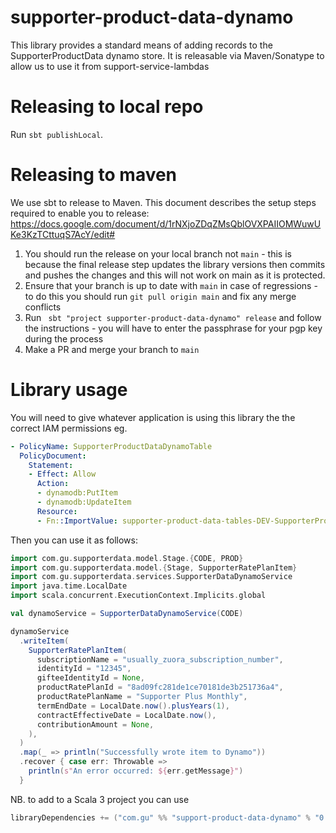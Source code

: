 # supporter-product-data-dynamo
This library provides a standard means of adding records to the SupporterProductData dynamo store.
It is releasable via Maven/Sonatype to allow us to use it from support-service-lambdas

Releasing to local repo
==================

Run `sbt publishLocal`.


Releasing to maven
==================

We use sbt to release to Maven. This document describes the setup steps required to enable you to release:
https://docs.google.com/document/d/1rNXjoZDqZMsQblOVXPAIIOMWuwUKe3KzTCttuqS7AcY/edit#

1. You should run the release on your local branch not `main` - this is because the final release step updates the library versions then commits and pushes the changes and this will not work on main as it is protected.
2. Ensure that your branch is up to date with `main` in case of regressions - to do this you should run `git pull origin main` and fix any merge conflicts
3. Run ` sbt "project supporter-product-data-dynamo" release` and follow the instructions - you will have to enter the passphrase for your pgp key during the process
4. Make a PR and merge your branch to `main`

Library usage
=================
You will need to give whatever application is using this library the the correct IAM permissions eg.
```yaml
- PolicyName: SupporterProductDataDynamoTable
  PolicyDocument:
    Statement:
    - Effect: Allow
      Action:
      - dynamodb:PutItem
      - dynamodb:UpdateItem
      Resource:
      - Fn::ImportValue: supporter-product-data-tables-DEV-SupporterProductDataTable
```
Then you can use it as follows:

```scala
import com.gu.supporterdata.model.Stage.{CODE, PROD}
import com.gu.supporterdata.model.{Stage, SupporterRatePlanItem}
import com.gu.supporterdata.services.SupporterDataDynamoService
import java.time.LocalDate
import scala.concurrent.ExecutionContext.Implicits.global

val dynamoService = SupporterDataDynamoService(CODE)

dynamoService
  .writeItem(
    SupporterRatePlanItem(
      subscriptionName = "usually_zuora_subscription_number",
      identityId = "12345",
      gifteeIdentityId = None,
      productRatePlanId = "8ad09fc281de1ce70181de3b251736a4",
      productRatePlanName = "Supporter Plus Monthly",
      termEndDate = LocalDate.now().plusYears(1),
      contractEffectiveDate = LocalDate.now(),
      contributionAmount = None,
    ),
  )
  .map(_ => println("Successfully wrote item to Dynamo"))
  .recover { case err: Throwable =>
    println(s"An error occurred: ${err.getMessage}")
  }

```

NB. to add to a Scala 3 project you can use

```sbt
libraryDependencies += ("com.gu" %% "support-product-data-dynamo" % "0.2").cross(CrossVersion.for3Use2_13) exclude("com.typesafe.scala-logging", "scala-logging_2.13")
```
